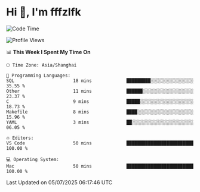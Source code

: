 # Hi 👋, I'm fffzlfk

<!--START_SECTION:waka-->
![Code Time](http://img.shields.io/badge/Code%20Time-1%2C308%20hrs%2022%20mins-blue)

![Profile Views](http://img.shields.io/badge/Profile%20Views-0-blue)

📊 **This Week I Spent My Time On** 

```text
🕑︎ Time Zone: Asia/Shanghai

💬 Programming Languages: 
SQL                      18 mins             █████████░░░░░░░░░░░░░░░░   35.55 % 
Other                    11 mins             ██████░░░░░░░░░░░░░░░░░░░   23.37 % 
C                        9 mins              █████░░░░░░░░░░░░░░░░░░░░   18.73 % 
Makefile                 8 mins              ████░░░░░░░░░░░░░░░░░░░░░   15.96 % 
YAML                     3 mins              ██░░░░░░░░░░░░░░░░░░░░░░░   06.05 % 

🔥 Editors: 
VS Code                  50 mins             █████████████████████████   100.00 % 

💻 Operating System: 
Mac                      50 mins             █████████████████████████   100.00 % 
```


 Last Updated on 05/07/2025 06:17:46 UTC
<!--END_SECTION:waka-->
